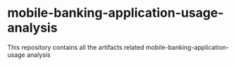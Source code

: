 # mobile-banking-application-usage-analysis
This repository contains all the artifacts related mobile-banking-application-usage analysis
